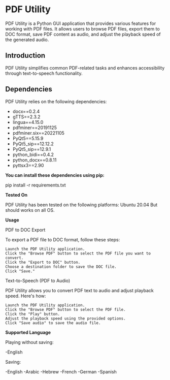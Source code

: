 # PDF Utility

PDF Utility is a Python GUI application that provides various features for working with PDF files. It allows users to browse PDF files, export them to DOC format, save PDF content as audio, and adjust the playback speed of the generated audio.

## Introduction

PDF Utility simplifies common PDF-related tasks and enhances accessibility through text-to-speech functionality.

## Dependencies

PDF Utility relies on the following dependencies:

- docx==0.2.4
- gTTS==2.3.2
- lingua==4.15.0
- pdfminer==20191125
- pdfminer.six==20221105
- PyQt5==5.15.9
- PyQt5_sip==12.12.2
- PyQt5_sip==12.9.1
- python_bidi==0.4.2
- python_docx==0.8.11
- pyttsx3==2.90

**You can install these dependencies using pip:**

pip install -r requirements.txt


**Tested On**

PDF Utility has been tested on the following platforms:
    Ubuntu 20.04
But should works on all OS.

**Usage**

PDF to DOC Export

To export a PDF file to DOC format, follow these steps:

    Launch the PDF Utility application.
    Click the "Browse PDF" button to select the PDF file you want to convert.
    Click the "Export to DOC" button.
    Choose a destination folder to save the DOC file.
    Click "Save."

Text-to-Speech (PDF to Audio)

PDF Utility allows you to convert PDF text to audio and adjust playback speed. Here's how:

    Launch the PDF Utility application.
    Click the "Browse PDF" button to select the PDF file.
    Click the "Play" button.
    Adjust the playback speed using the provided options.
    Click "Save audio" to save the audio file.


**Supported Language**

Playing without saving:

  -English

Saving:

  -English
  -Arabic
  -Hebrew
  -French
  -German
  -Spanish
